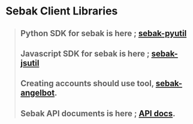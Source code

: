 # Sebak Client Libraries

> ## Python SDK for sebak is here ; [sebak-pyutil](https://github.com/spikeekips/sebakpy-util)
> ## Javascript SDK for sebak is here ; [sebak-jsutil](https://github.com/bosnet/sebakjs-util)
> ## Creating accounts should use tool, [sebak-angelbot](https://github.com/spikeekips/sebak-angelbot).
> ## Sebak API documents is here ; [API docs](https://bosnet.github.io/sebak/api/).
